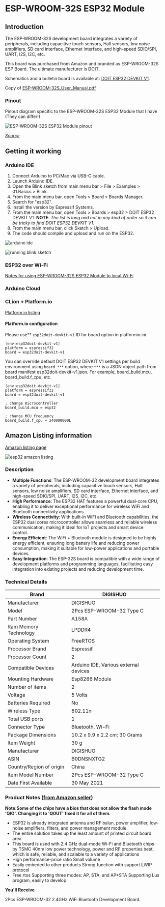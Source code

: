# ESP-WROOM-32S ESP32 Module

## Introduction

The ESP-WROOM-32S development board integrates a variety of peripherals, including capacitive touch sensors, Hall sensors, low noise amplifiers, SD card interface, Ethernet interface, and high-speed SDIO/SPI, UART, I2S, I2C, etc.

This board was purchased from Amazon and branded as ESP-WROOM-32S ESP Board. The ultimate manufacturer is [DOIT](https://www.doit.am/).

Schematics and a bulletin board is available at: [DOIT ESP32 DEVKIT V1](http://bbs.doit.am/forum.php).

Copy of [ESP-WROOM-32S_User_Manual.pdf](ESP-WROOM-32S_User_Manual.pdf)

### Pinout

Pinout diagram specific to the ESP-WROOM-32S ESP32 Module that I have (They can differ!)

![ESP-WROOM-32S ESP32 Module pinout](esp32s_pinout.png)

*[Source](https://randomnerdtutorials.com/esp32-adc-analog-read-arduino-ide/)*

## Getting it working

### Arduino IDE

1. Connect Arduino to PC/Mac via USB-C cable.
2. Launch Arduino IDE.
3. Open the Blink sketch from main menu bar > File > Examples > 01.Basics > Blink.
4. From the main menu bar, open Tools > Board > Boards Manager.
5. Search for "esp32".
6. Install the version by Espressif Systems.
7. From the main menu bar, open Tools > Boards > esp32 > DOIT ESP32 DEVKIT V1. **NOTE**: *The list is long and not in any kind of order so it can be tricky to find DOIT ESP32 DEVKIT V1.*
8. From the main menu bar, click Sketch > Upload.
9. The code should compile and upload and run on the ESP32.

![arduino ide](esp32s_arduino.png)

![running blink sketch](esp32s_connected.png)

### ESP32 over Wi-Fi

[Notes for using ESP-WROOM-32S ESP32 Module to local Wi-Fi](wifi.md)

### Arduino Cloud

### CLion + Platform.io

[Platform.io listing](https://docs.platformio.org/en/latest/boards/espressif32/esp32doit-devkit-v1.html)

#### Platform.io configuration

Please use** `esp32doit-devkit-v1` ID for board option in platformio.ini

```
[env:esp32doit-devkit-v1]
platform = espressif32
board = esp32doit-devkit-v1
```

You can override default DOIT ESP32 DEVKIT V1 settings per build environment using `board_***` option, where `***` is a JSON object path from board manifest esp32doit-devkit-v1.json. For example, board_build.mcu, board_build.f_cpu, etc.

```
[env:esp32doit-devkit-v1]
platform = espressif32
board = esp32doit-devkit-v1

; change microcontroller
board_build.mcu = esp32

; change MCU frequency
board_build.f_cpu = 240000000L
```

## Amazon Listing information

[Amazon listing page](https://www.amazon.com.au/dp/B0DNSNXTG2)

![esp32 amazon listing](esp32s_amazon.png)

### Description

* **Multiple Functions**: The ESP-WROOM-32 development board integrates a variety of peripherals, including capacitive touch sensors, Hall sensors, low noise amplifiers, SD card interface, Ethernet interface, and high-speed SDIO/SPI, UART, I2S, I2C, etc.
* **High Performance**: The ESP32 HAT features a powerful dual-core CPU, enabling it to deliver exceptional performance for wireless WiFi and Bluetooth connectivity applications.
* **Wireless Connectivity**: With built-in WiFi and Bluetooth capabilities, the ESP32 dual cores microcontroller allows seamless and reliable wireless communication, making it ideal for IoT projects and smart device control.
* **Energy Efficient**: The WiFi + Bluetooth module is designed to be highly energy efficient, ensuring long battery life and reducing power consumption, making it suitable for low-power applications and portable devices.
* **Easy Integration**: The ESP-32S board is compatible with a wide range of development platforms and programming languages, facilitating easy integration into existing projects and reducing development time.

### Technical Details


| Brand                    | ‎DIGISHUO                              |
| ------------------------ | --------------------------------------- |
| Manufacturer             | ‎DIGISHUO                              |
| Model                    | ‎2Pcs ESP-WROOM-32 Type C              |
| Part Number              | ‎A158A                                 |
| Ram Memory Technology    | ‎LPDDR4                                |
| Operating System         | ‎FreeRTOS                              |
| Processor Brand          | ‎Espressif                             |
| Processor Count          | ‎2                                     |
| Compatible Devices       | ‎Arduino IDE, Various external devices |
| Mounting Hardware        | ‎Esp8266 Module                        |
| Number of items          | ‎2                                     |
| Voltage                  | ‎5 Volts                               |
| Batteries Required       | ‎No                                    |
| Wireless Type            | ‎802.11n                               |
| Total USB ports          | ‎1                                     |
| Connector Type           | ‎Bluetooth, Wi-Fi                      |
| Package Dimensions       | ‎10.2 x 9.9 x 2.2 cm; 30 Grams         |
| Item Weight              | ‎30 g                                  |
| Manufacturer             | ‎DIGISHUO                              |
| ASIN                     | ‎B0DNSNXTG2                            |
| Country/Region of origin | ‎China                                 |
| Item Model Number        | ‎2Pcs ESP-WROOM-32 Type C              |
| Date First Available     | ‎30 May 2021                           |

### Product Notes ([from Amazon seller](https://www.amazon.com.au/dp/B0DNSNXTG2?th=1))

**Note:Some of the chips have a bios that does not allow the flash mode 'QIO'. Changing it to 'QOUT' fixed it for all of them.**

* ESP32 is already integrated antenna and RF balun, power amplifier, low-noise amplifiers, filters, and power management module.
* The entire solution takes up the least amount of printed circuit board area
* This board is used with 2.4 GHz dual-mode Wi-Fi and Bluetooth chips by TSMC 40nm low power technology, power and RF properties best, which is safe, reliable, and scalable to a variety of applications
* High performance-price ratio Small volume
* Easily embeded to other products Strong function with support LWIP protocol
* Free rtos Supporting three modes: AP, STA, and AP+STA Supporting Lua program, easily to develop

**You'll Receive**

2Pcs ESP-WROOM-32 2.4GHz WiFi Bluetooth Development Board.
